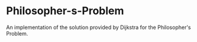 # Philosopher-s-Problem
An implementation of the solution provided by Dijkstra for the Philosopher's Problem.
